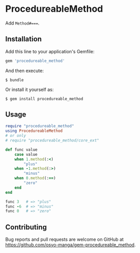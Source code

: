 # ProcedureableMethod

Add `Method#===`.

## Installation

Add this line to your application's Gemfile:

```ruby
gem 'procedureable_method'
```

And then execute:

    $ bundle

Or install it yourself as:

    $ gem install procedureable_method

## Usage

```ruby
require "procedureable_method"
using ProcedureableMethod
# or only
# require "procedureable_method/core_ext"

def func value
	case value
	when 1.method(:<)
		"plus"
	when -1.method(:>)
		"minus"
	when 0.method(:==)
		"zero"
	end
end

func 3   # => "plus"
func -6  # => "minus"
func 0   # => "zero"
```

## Contributing

Bug reports and pull requests are welcome on GitHub at https://github.com/osyo-manga/gem-procedureable_method.


